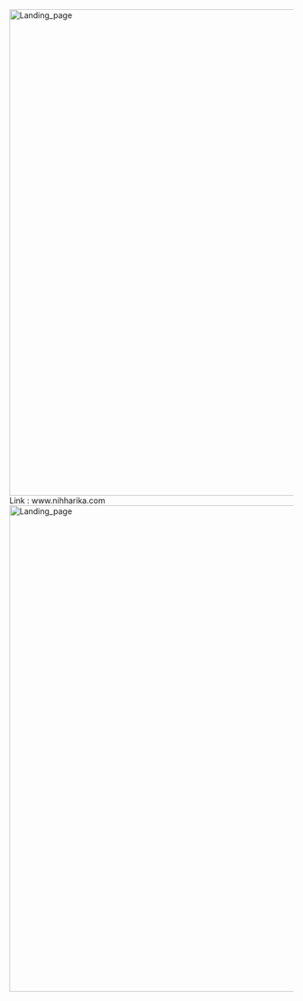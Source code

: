 <img width="1512" height="863" alt="Landing_page" src="https://github.com/user-attachments/assets/dbcb30f1-8e0d-42a3-9180-19601fea951e" />
Link : www.nihharika.com


<img width="1512" height="863" alt="Landing_page" src="https://github.com/user-attachments/assets/8102ea31-e639-46c7-9050-65d11aad620a" />
